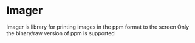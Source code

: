 # Imager

Imager is library for printing images in the ppm format to the screen
Only the binary/raw version of ppm is supported
